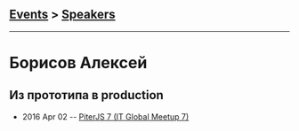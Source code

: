 ## [Events](../README.md) > [Speakers](../speakers.md)
---

# Борисов Алексей

## Из прототипа в production
- 2016 Apr 02 -- [PiterJS 7 (IT Global Meetup 7)](https://www.youtube.com/watch?v=nFOdadRRqZs)    

